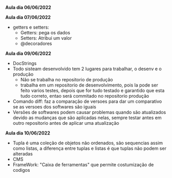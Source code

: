**Aula dia 06/06/2022**

**Aula dia 07/06/2022**
 - getters e setters:
    - Getters: pega os dados
    - Setters: Atribui um valor
    - @decoradores

**Aula dia 09/06/2022**
  - DocStrings
  - Todo sisteam desenvolvido tem 2 lugares para trabalhar, o desenv e o produção
      - Não se trabalha no repositorio de produção
      - trabalha em um repositorio de desenvolvimento, pois la pode ser feito varios testes, depois que for tudo testado e garantido que esta tudo correto, entao será commitado no repositorio produção
   - Comando diff: faz a comparação de versoes para dar um comparativo se as versoes dos softwares são iguais
   - Versões de softwares podem causar problemas quando são atualizados devido as mudanças que são aplicadas nelas, sempre testar antes em outro repositorio antes de aplicar uma atualização

**Aula dia 10/06/2022**
- Tupla é uma coleção de objetos não ordenados, são sequencias assim como listas, a diferença entre tuplas e listas é que tuplas não podem ser alteradas
- CMS
- FrameWork: "Caixa de ferramentas" que permite costumização de codigos
   